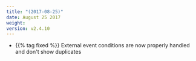 ```yaml
---
title: "(2017-08-25)"
date: August 25 2017
weight:
version: v2.4.10
---
```

- {{% tag fixed %}} External event conditions are now properly handled and don't show duplicates
